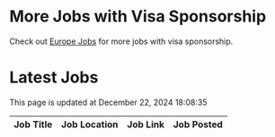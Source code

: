 # More Jobs with Visa Sponsorship

Check out [Europe Jobs](https://github.com/sureshparimi/europejobs#latest-jobs) for more jobs with visa sponsorship.

# Latest Jobs

This page is updated at December 22, 2024 18:08:35

| Job Title | Job Location | Job Link | Job Posted |
| --- | --- | --- | --- |
